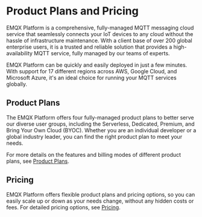 # Product Plans and Pricing

EMQX Platform is a comprehensive, fully-managed MQTT messaging cloud service that seamlessly connects your IoT devices to any cloud without the hassle of infrastructure maintenance. With a client base of over 200 global enterprise users, it is a trusted and reliable solution that provides a high-availability MQTT service, fully managed by our teams of experts. 

EMQX Platform can be quickly and easily deployed in just a few minutes. With support for 17 different regions across AWS, Google Cloud, and Microsoft Azure, it's an ideal choice for running your MQTT services globally. 

## Product Plans

The EMQX Platform offers four fully-managed product plans to better serve our diverse user groups, including the Serverless, Dedicated, Premium, and Bring Your Own Cloud (BYOC). Whether you are an individual developer or a global industry leader, you can find the right product plan to meet your needs.

For more details on the features and billing modes of different product plans, see [Product Plans](./plans.md).

## Pricing

EMQX Platform offers flexible product plans and pricing options, so you can easily scale up or down as your needs change, without any hidden costs or fees. For detailed pricing options, see [Pricing](./pricing.md).